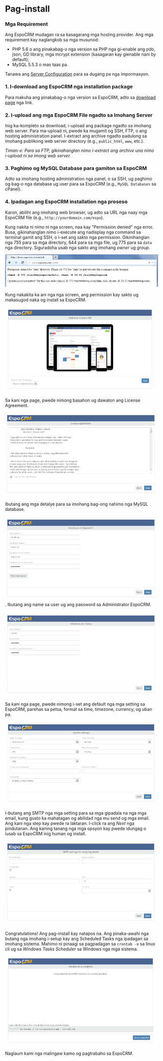 # Pag-install

### Mga Requirement
Ang EspoCRM mudagan ra sa kasagarang mga hosting provider. Ang mga requirement kay naglangkob sa mga musunod:

* PHP 5.6 o ang pinakabag-o nga version sa PHP nga gi-enable ang pdo, json, GD library, mga mcrypt extension (kasagaran kay gienable nani by default);
* MySQL 5.5.3 o mas taas pa.

Tanawa ang [Server Configuration](server-configuration.md) para sa dugang pa nga impormasyon.

### 1. I-download ang EspoCRM nga installation package
Para makuha ang pinakabag-o nga version sa EspoCRM, adto sa [download page](http://www.espocrm.com/download/) nga link.

### 2. I-upload ang mga EspoCRM File ngadto sa Imohang Server

Inig ka-kompleto sa download, i-upload ang package ngadto sa imohang web server.
Para ma-upload ni, pwede ka mugamit og SSH, FTP, o ang hosting administration panel.
I-extract ang archive ngadto padulong sa imohang publikong web server directory (e.g., `public_html`, `www`, etc.).

_Timan-e: Para sa FTP, gikinahanglan nimo i-extract ang archive una nimo i-upload ni sa imong web server._

### 3. Paghimo og MySQL Database para gamiton sa EspoCRM

Adto sa imohang hosting administration nga panel, o sa SSH, ug paghimo og bag-o nga database ug user para sa EspoCRM (e.g., `MySQL Databases` sa cPanel).

### 4. Ipadagan ang EspoCRM installation nga proseso

Karon, abilihi ang imohang web browser, ug adto sa URL nga naay mga EspoCRM file (e.g., `http://yourdomain.com/espo`).

Kung nakita ni nimo ni nga screen, naa kay "Permission denied" nga error.
Busa, gikinahanglan nimo i-execute ang nadisplay nga command sa terminal gamit ang SSH, o i-set ang sakto nga permission.
Gikinihanglan nga 755 para sa mga directory, 644 para sa mga file, ug 775 para sa `data` nga directory. 
Siguradoha usab nga sakto ang imohang _owner_ ug _group_.

![1](https://raw.githubusercontent.com/espocrm/documentation/master/docs/_static/images/administration/installation/1.png)

Kung nakakita ka ani nga nga screen, ang permission kay sakto ug makasugod naka og install sa EspoCRM.

![2](https://raw.githubusercontent.com/espocrm/documentation/master/docs/_static/images/administration/installation/2.png)

Sa kani nga page, pwede nimong basahon ug dawaton ang License Agreement.

![3](https://raw.githubusercontent.com/espocrm/documentation/master/docs/_static/images/administration/installation/3.png)

Ibutang ang mga detalye para sa imohang bag-ong nahimo nga MySQL database.

![4](https://raw.githubusercontent.com/espocrm/documentation/master/docs/_static/images/administration/installation/4.png)
.
Ibutang ang name sa user ug ang password sa Administrator EspoCRM.

![5](https://raw.githubusercontent.com/espocrm/documentation/master/docs/_static/images/administration/installation/5.png)

Sa kani nga page, pwede nimong i-set ang default nga mga setting sa EspoCRM, parehas sa petsa, format sa time, timezone, currency, ug uban pa.

![6](https://raw.githubusercontent.com/espocrm/documentation/master/docs/_static/images/administration/installation/6.png)

I-butang ang SMTP nga mga setting para sa mga gipadala na nga mga email, kung gusto ka mahatagan og abilidad nga mu send og mga email.
Ang kani nga step kay pwede ra laktaran. I-click ra ang _Next_ nga pindutanan.
Ang kaning tanang nga mga opsyon kay pwede idungag o iusab sa EspoCRM inig human og install.

![7](https://raw.githubusercontent.com/espocrm/documentation/master/docs/_static/images/administration/installation/7.png)

Congratulations! Ang pag-install kay natapos na.
Ang pinaka-awahi nga butang nga imohang i-setup kay ang Scheduled Tasks nga ipadagan sa imohang sistema. Mahimo ni pinaagi sa pagpadagan sa `crontab -e` sa linux cli ug sa _Windows Tasks Scheduler_ sa Windows nga mga sistema.

![8](https://raw.githubusercontent.com/espocrm/documentation/master/docs/_static/images/administration/installation/8.png)

Naglaum kami nga malingaw kamo og pagtrabaho sa EspoCRM.







